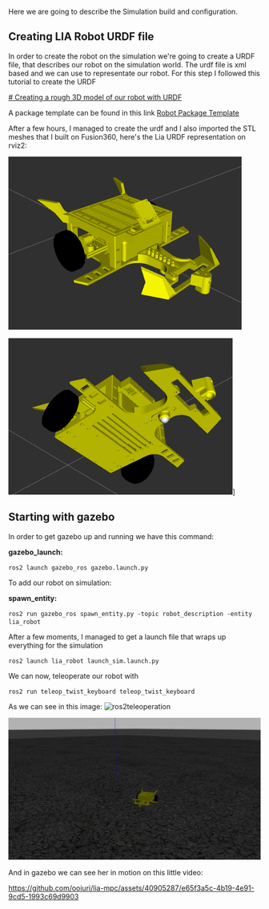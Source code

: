 Here we are going to describe the Simulation build and configuration.

## Creating LIA Robot URDF file

In order to create the robot on the simulation we're going to create a URDF file, that describes our robot on the simulation world. The urdf file is xml based and we can use to representate our robot. For this step I followed this tutorial to create the URDF 

[# Creating a rough 3D model of our robot with URDF](https://www.youtube.com/watch?v=BcjHyhV0kIs)

A package template can be found in this link
[Robot Package Template](https://github.com/joshnewans/articubot_one/tree/d5aa5e9bc9039073c0d8fd7fe426e170be79c087)


After a few hours, I managed to create the urdf and I also imported the STL meshes that I built on Fusion360, here's the Lia URDF representation on rviz2:


![Lia URDF](imgs/Lia_URDF.png)

![Lia URDF_BOTTOM](imgs/Lia_URDF_BOTTOM.png)]

## Starting with gazebo


In order to get gazebo up and running we have this command:

**gazebo_launch:**
```
ros2 launch gazebo_ros gazebo.launch.py
```

To add our robot on simulation:

**spawn_entity:**
```
ros2 run gazebo_ros spawn_entity.py -topic robot_description -entity lia_robot
```


After a few moments, I managed to get a launch file that wraps up everything for the simulation

```
ros2 launch lia_robot launch_sim.launch.py
```

We can now, teleoperate our robot with
```
ros2 run teleop_twist_keyboard teleop_twist_keyboard
``` 

As we can see in this image:
![ros2teleoperation](ros2teleoperation.png)


![Lia Teleop](imgs/lia_teleop.jpg)

And in gazebo we can see her in motion on this little video:


https://github.com/ooiuri/lia-mpc/assets/40905287/e65f3a5c-4b19-4e91-9cd5-1993c69d9903

